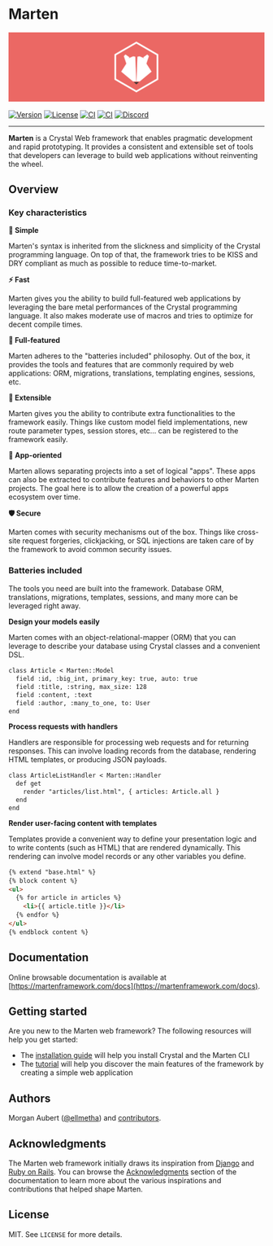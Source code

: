 # Marten

![logo](docs/static/img/hero.svg)

[![Version](https://img.shields.io/github/v/tag/martenframework/marten)](https://github.com/martenframework/marten/tags)
[![License](https://img.shields.io/github/license/martenframework/marten)](https://github.com/martenframework/marten/blob/main/LICENSE)
[![CI](https://github.com/martenframework/marten/workflows/Specs/badge.svg)](https://github.com/martenframework/marten/actions)
[![CI](https://github.com/martenframework/marten/workflows/QA/badge.svg)](https://github.com/martenframework/marten/actions)
[![Discord](https://badgen.net/badge/icon/discord?icon=discord&label)](https://discord.gg/499Vwt6kTc)

---

**Marten** is a Crystal Web framework that enables pragmatic development and rapid prototyping. It 
provides a consistent and extensible set of tools that developers can leverage to build web applications without 
reinventing the wheel.

## Overview

### Key characteristics

**🎯 Simple** 

Marten's syntax is inherited from the slickness and simplicity of the Crystal programming language. On top of that, the framework tries to be KISS and DRY compliant as much as possible to reduce time-to-market.

**⚡ Fast**

Marten gives you the ability to build full-featured web applications by leveraging the bare metal performances of the Crystal programming language. It also makes moderate use of macros and tries to optimize for decent compile times.

**🧳 Full-featured**

Marten adheres to the "batteries included" philosophy. Out of the box, it provides the tools and features that are commonly required by web applications: ORM, migrations, translations, templating engines, sessions, etc.

**🔧 Extensible**

Marten gives you the ability to contribute extra functionalities to the framework easily. Things like custom model field implementations, new route parameter types, session stores, etc... can be registered to the framework easily.

**💠 App-oriented**

Marten allows separating projects into a set of logical "apps". These apps can also be extracted to contribute features and behaviors to other Marten projects. The goal here is to allow the creation of a powerful apps ecosystem over time.

**🛡️ Secure**

Marten comes with security mechanisms out of the box. Things like cross-site request forgeries, clickjacking, or SQL injections are taken care of by the framework to avoid common security issues.

### Batteries included

The tools you need are built into the framework. Database ORM, translations, migrations, templates, sessions, and many more can be leveraged right away.

**Design your models easily**

Marten comes with an object-relational-mapper (ORM) that you can leverage to describe your database using Crystal classes and a convenient DSL.

```crystal
class Article < Marten::Model
  field :id, :big_int, primary_key: true, auto: true
  field :title, :string, max_size: 128
  field :content, :text
  field :author, :many_to_one, to: User
end
```

**Process requests with handlers**

Handlers are responsible for processing web requests and for returning responses. This can involve loading records from the database, rendering HTML templates, or producing JSON payloads.

```crystal
class ArticleListHandler < Marten::Handler
  def get
    render "articles/list.html", { articles: Article.all }
  end
end
```

**Render user-facing content with templates**

Templates provide a convenient way to define your presentation logic and to write contents (such as HTML) that are rendered dynamically. This rendering can involve model records or any other variables you define.

```html
{% extend "base.html" %}
{% block content %}
<ul>
  {% for article in articles %}
    <li>{{ article.title }}</li>
  {% endfor %}
</ul>
{% endblock content %}
```

## Documentation

Online browsable documentation is available at [https://martenframework.com/docs](https://martenframework.com/docs).

## Getting started

Are you new to the Marten web framework? The following resources will help you get started:

* The [installation guide](https://martenframework.com/docs/getting-started/installation) will help you install Crystal and the Marten CLI
* The [tutorial](https://martenframework.com/docs/getting-started/tutorial) will help you discover the main features of the framework by creating a simple web application

## Authors

Morgan Aubert ([@ellmetha](https://github.com/ellmetha)) and 
[contributors](https://github.com/martenframework/marten/contributors).

## Acknowledgments

The Marten web framework initially draws its inspiration from [Django](https://www.djangoproject.com/) and [Ruby on Rails](https://rubyonrails.org/). You can browse the [Acknowledgments](https://martenframework.com/docs/the-marten-project/acknowledgements) section of the documentation to learn more about the various inspirations and contributions that helped shape Marten.

## License

MIT. See ``LICENSE`` for more details.
